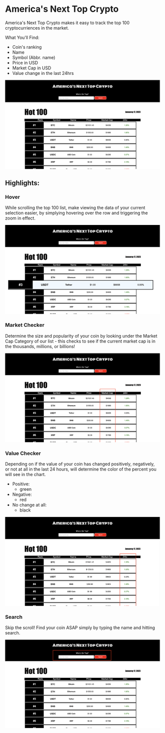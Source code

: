 # America's Next Top Crypto
America's Next Top Crypto makes it easy to track the top 100 cryptocurriences in the market.

What You'll Find:
* Coin's ranking
* Name
* Symbol (Abbr. name)
* Price in USD
* Market Cap in USD
* Value change in the last 24hrs

![this is an image](/assets/home.png)

## Highlights:
### Hover
While scrolling the top 100 list, make viewing the data of your current selection easier, by simplying hovering over the row and triggering the zoom in effect.

![this is an image](/assets/hover.png)

### Market Checker
Determine the size and popularity of your coin by looking under the Market Cap Category of our list - this checks to see if the current market cap is in the thousands, millions, or billions!

![this is an image](/assets/marketcap.png)

### Value Checker
Depending on if the value of your coin has changed positively, negatively, or not at all in the last 24 hours, will determine the color of the percent you will see in the chart.

* Positive:
    * green
* Negative:
    * red
* No change at all:
    * black

![this is an image](/assets/percentchange.png)

### Search
Skip the scroll! Find your coin ASAP simply by typing the name and hitting search.

![this is an image](/assets/search.png)
